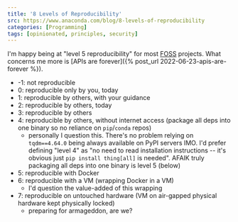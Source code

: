 ```yaml
---
title: '8 Levels of Reproducibility'
src: https://www.anaconda.com/blog/8-levels-of-reproducibility
categories: [Programming]
tags: [opinionated, principles, security]
---
```


I'm happy being at "level 5 reproducibility" for most [FOSS](https://en.wikipedia.org/wiki/Free_and_open-source_software) projects. What concerns me more is [APIs are forever]({% post_url 2022-06-23-apis-are-forever %}).

- -1: not reproducible
- 0: reproducible only by you, today
- 1: reproducible by others, with your guidance
- 2: reproducible by others, today
- 3: reproducible by others
- 4: reproducible by others, without internet access (package all deps into one binary so no reliance on `pip`/`conda` repos)
  + personally I question this. There's no problem relying on `tqdm==4.64.0` being always available on PyPI servers IMO. I'd prefer defining "level 4" as "no need to read installation instructions -- it's obvious just `pip install thing[all]` is needed". AFAIK truly packaging all deps into one binary is level 5 (below)
- 5: reproducible with Docker
- 6: reproducible with a VM (wrapping Docker in a VM)
  + I'd question the value-added of this wrapping
- 7: reproducible on untouched hardware (VM on air-gapped physical hardware kept physically locked)
  + preparing for armageddon, are we?